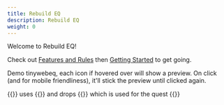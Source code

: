 ```yaml
---
title: Rebuild EQ
description: Rebuild EQ
weight: 0
---
```


Welcome to Rebuild EQ!

Check out [Features and Rules](features-and-rules) then [Getting Started](getting-started) to get going.

Demo tinywebeq, each icon if hovered over will show a preview. On click (and for mobile friendliness), it'll stick the preview until clicked again. 

{{<npc id="32040" name="Lord Nagafen">}} uses {{<spell id="861" name="Lava Breath">}} and drops {{<item id="11622" name="Red Dragon Scales">}} which is used for the quest {{<item id="20542" name="Singing Short Sword">}}